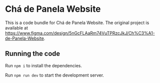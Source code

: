 
  # Chá de Panela Website

  This is a code bundle for Chá de Panela Website. The original project is available at https://www.figma.com/design/5nGcFLAaRm74VuTPRzcJkJ/Ch%C3%A1-de-Panela-Website.

  ## Running the code

  Run `npm i` to install the dependencies.

  Run `npm run dev` to start the development server.
  